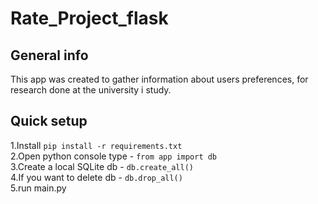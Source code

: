 # Rate_Project_flask
## General info
This app was created to gather information about users preferences, for research done at the university i study.


## Quick setup
1.Install ``` pip install -r requirements.txt ```<br /> 
2.Open python console type - ``` from app import db ```<br /> 
3.Create a local SQLite db - ```db.create_all()```<br /> 
4.If you want to delete db  - ```db.drop_all()```<br /> 
5.run main.py
